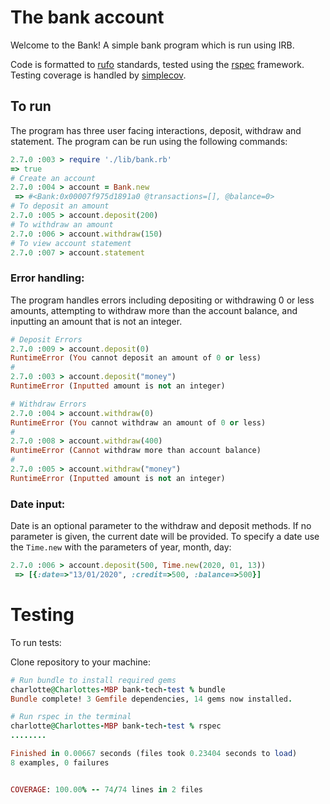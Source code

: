 # The bank account

Welcome to the Bank! A simple bank program which is run using IRB. 

Code is formatted to [rufo](https://github.com/ruby-formatter/rufo) standards, tested using the [rspec](https://github.com/rspec/rspec) framework. Testing coverage is handled by [simplecov](https://github.com/simplecov-ruby/simplecov).

## To run

The program has three user facing interactions, deposit, withdraw and statement. The program can be run using the following commands:

```ruby
2.7.0 :003 > require './lib/bank.rb'
=> true 
# Create an account
2.7.0 :004 > account = Bank.new
 => #<Bank:0x00007f975d1891a0 @transactions=[], @balance=0> 
# To deposit an amount
2.7.0 :005 > account.deposit(200)
# To withdraw an amount
2.7.0 :006 > account.withdraw(150) 
# To view account statement
2.7.0 :007 > account.statement
```

### Error handling:

The program handles errors including depositing or withdrawing 0 or less amounts, attempting to withdraw more than the account balance, and inputting an amount that is not an integer.


```ruby
# Deposit Errors
2.7.0 :009 > account.deposit(0)
RuntimeError (You cannot deposit an amount of 0 or less)
#
2.7.0 :003 > account.deposit("money")
RuntimeError (Inputted amount is not an integer)

# Withdraw Errors
2.7.0 :004 > account.withdraw(0)
RuntimeError (You cannot withdraw an amount of 0 or less)
#
2.7.0 :008 > account.withdraw(400)
RuntimeError (Cannot withdraw more than account balance)
#
2.7.0 :005 > account.withdraw("money")
RuntimeError (Inputted amount is not an integer)
```

### Date input: 

Date is an optional parameter to the withdraw and deposit methods. If no parameter is given, the current date will be provided. To specify a date use the `Time.new` with the parameters of year, month, day:

```ruby
2.7.0 :006 > account.deposit(500, Time.new(2020, 01, 13))
 => [{:date=>"13/01/2020", :credit=>500, :balance=>500}] 

```

# Testing

To run tests:

Clone repository to your machine:

```ruby
# Run bundle to install required gems
charlotte@Charlottes-MBP bank-tech-test % bundle
Bundle complete! 3 Gemfile dependencies, 14 gems now installed.
```

```ruby
# Run rspec in the terminal
charlotte@Charlottes-MBP bank-tech-test % rspec
........

Finished in 0.00667 seconds (files took 0.23404 seconds to load)
8 examples, 0 failures


COVERAGE: 100.00% -- 74/74 lines in 2 files
```